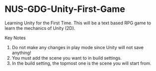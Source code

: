 # NUS-GDG-Unity-First-Game

Learning Unity for the First Time. This will be a text based RPG game to learn the mechanics
of Unity (2D). 

Key Notes
1) Do not make any changes in play mode since Unity will not save anything! 
2) You must add the scene you want to in build settings. 
3) In the build setting, the topmost one is the scene you will start from.
